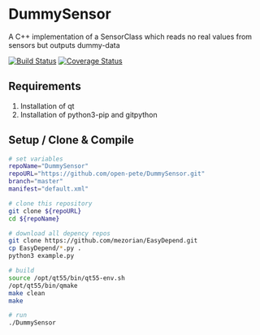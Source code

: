 # DummySensor
A C++ implementation of a SensorClass which reads no real values from sensors but outputs dummy-data

[![Build Status](https://travis-ci.org/open-pete/DummySensor.svg?branch=development)](https://travis-ci.org/open-pete/DummySensor) [![Coverage Status](https://coveralls.io/repos/github/open-pete/DummySensor/badge.svg?branch=development)](https://coveralls.io/github/open-pete/DummySensor?branch=development)

## Requirements 

 1. Installation of qt
 2. Installation of python3-pip and gitpython

## Setup / Clone & Compile 

```bash
# set variables
repoName="DummySensor"
repoURL="https://github.com/open-pete/DummySensor.git"
branch="master"
manifest="default.xml"

# clone this repository
git clone ${repoURL}
cd ${repoName}

# download all depency repos
git clone https://github.com/mezorian/EasyDepend.git
cp EasyDepend/*.py .
python3 example.py

# build
source /opt/qt55/bin/qt55-env.sh
/opt/qt55/bin/qmake
make clean
make

# run
./DummySensor

```

